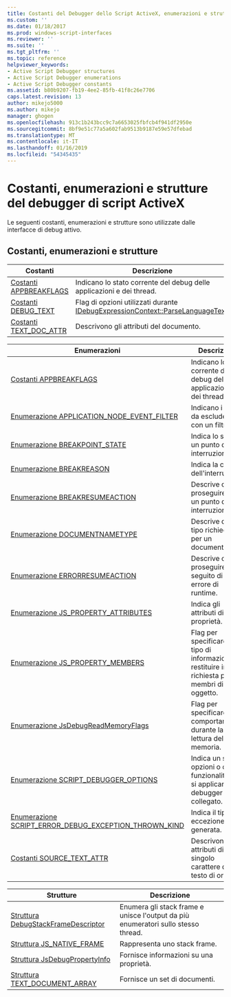 ```yaml
---
title: Costanti del Debugger dello Script ActiveX, enumerazioni e strutture | Microsoft Docs
ms.custom: ''
ms.date: 01/18/2017
ms.prod: windows-script-interfaces
ms.reviewer: ''
ms.suite: ''
ms.tgt_pltfrm: ''
ms.topic: reference
helpviewer_keywords:
- Active Script Debugger structures
- Active Script Debugger enumerations
- Active Script Debugger constants
ms.assetid: b80b9207-fb19-4ee2-85fb-41f8c26e7706
caps.latest.revision: 13
author: mikejo5000
ms.author: mikejo
manager: ghogen
ms.openlocfilehash: 913c1b243bcc9c7a6653025fbfcb4f941df2950e
ms.sourcegitcommit: 8bf9e51c77a5a602fab9513b9187e59e57dfebad
ms.translationtype: MT
ms.contentlocale: it-IT
ms.lasthandoff: 01/16/2019
ms.locfileid: "54345435"
---
```

# <a name="active-script-debugger-constants-enumerations-and-structures"></a>Costanti, enumerazioni e strutture del debugger di script ActiveX
Le seguenti costanti, enumerazioni e strutture sono utilizzate dalle interfacce di debug attivo.  
  
## <a name="constants-enumerations-and-structures"></a>Costanti, enumerazioni e strutture  
  
|Costanti|Descrizione|  
|---------------|-----------------|  
|[Costanti APPBREAKFLAGS](../../winscript/reference/appbreakflags-enumeration.md)|Indicano lo stato corrente del debug delle applicazioni e dei thread.|  
|[Costanti DEBUG_TEXT](../../winscript/reference/debug-text-constants.md)|Flag di opzioni utilizzati durante [IDebugExpressionContext::ParseLanguageText](../../winscript/reference/idebugexpressioncontext-parselanguagetext.md).|  
|[Costanti TEXT_DOC_ATTR](../../winscript/reference/text-doc-attr-constants.md)|Descrivono gli attributi del documento.|  
  
|Enumerazioni|Descrizione|  
|------------------|-----------------|  
|[Costanti APPBREAKFLAGS](../../winscript/reference/appbreakflags-enumeration.md)|Indicano lo stato corrente del debug delle applicazioni e dei thread.|  
|[Enumerazione APPLICATION_NODE_EVENT_FILTER](../../winscript/reference/application-node-event-filter-enumeration.md)|Indicano i nodi da escludere con un filtro.|  
|[Enumerazione BREAKPOINT_STATE](../../winscript/reference/breakpoint-state-enumeration.md)|Indica lo stato di un punto di interruzione.|  
|[Enumerazione BREAKREASON](../../winscript/reference/breakreason-enumeration.md)|Indica la causa dell'interruzione.|  
|[Enumerazione BREAKRESUMEACTION](../../winscript/reference/breakresumeaction-enumeration.md)|Descrive come proseguire da un punto di interruzione.|  
|[Enumerazione DOCUMENTNAMETYPE](../../winscript/reference/documentnametype-enumeration.md)|Descrive quale tipo richiedere per un documento.|  
|[Enumerazione ERRORRESUMEACTION](../../winscript/reference/errorresumeaction-enumeration.md)|Descrive come proseguire a seguito di un errore di runtime.|  
|[Enumerazione JS_PROPERTY_ATTRIBUTES](../../winscript/reference/js-property-attributes-enumeration.md)|Indica gli attributi di una proprietà.|  
|[Enumerazione JS_PROPERTY_MEMBERS](../../winscript/reference/js-property-members-enumeration.md)|Flag per specificare il tipo di informazioni da restituire in una richiesta per i membri di un oggetto.|  
|[Enumerazione JsDebugReadMemoryFlags](../../winscript/reference/jsdebugreadmemoryflags-enumeration.md)|Flag per specificare il comportamento durante la lettura della memoria.|  
|[Enumerazione SCRIPT_DEBUGGER_OPTIONS](../../winscript/reference/script-debugger-options-enumeration.md)|Indica un set di opzioni o di funzionalità che si applicano al debugger collegato.|  
|[Enumerazione SCRIPT_ERROR_DEBUG_EXCEPTION_THROWN_KIND](../../winscript/reference/script-error-debug-exception-thrown-kind-enumeration.md)|Indica il tipo di eccezione generata.|  
|[Costanti SOURCE_TEXT_ATTR](../../winscript/reference/source-text-attr-enumeration.md)|Descrivono gli attributi di un singolo carattere di un testo di origine.|  
  
|Strutture|Descrizione|  
|----------------|-----------------|  
|[Struttura DebugStackFrameDescriptor](../../winscript/reference/debugstackframedescriptor-structure.md)|Enumera gli stack frame e unisce l'output da più enumeratori sullo stesso thread.|  
|[Struttura JS_NATIVE_FRAME](../../winscript/reference/js-native-frame-structure.md)|Rappresenta uno stack frame.|  
|[Struttura JsDebugPropertyInfo](../../winscript/reference/jsdebugpropertyinfo-structure.md)|Fornisce informazioni su una proprietà.|  
|[Struttura TEXT_DOCUMENT_ARRAY](../../winscript/reference/text-document-array-structure.md)|Fornisce un set di documenti.|